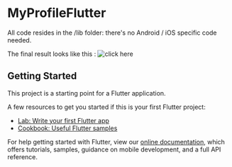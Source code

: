 # MyProfileFlutter

All code resides in the /lib folder: there's no Android / iOS specific code needed.

The final result looks like this :
![click here](https://github.com/[Djihanegh]/[profile_screen_flutter]/blob/master/[assets]/profile_screen_img.jpg?raw=true)



## Getting Started

This project is a starting point for a Flutter application.

A few resources to get you started if this is your first Flutter project:

- [Lab: Write your first Flutter app](https://flutter.dev/docs/get-started/codelab)
- [Cookbook: Useful Flutter samples](https://flutter.dev/docs/cookbook)

For help getting started with Flutter, view our
[online documentation](https://flutter.dev/docs), which offers tutorials,
samples, guidance on mobile development, and a full API reference.
